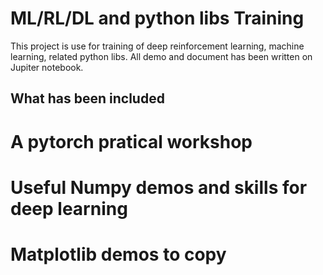 # ML/RL/DL and python libs Training

This project is use for training of deep reinforcement learning, machine learning, related python libs. All demo and document has been written on Jupiter notebook. 

## What has been included

# A pytorch pratical workshop

# Useful Numpy demos and skills for deep learning

# Matplotlib demos to copy
